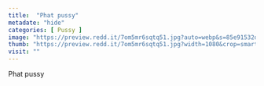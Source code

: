 ```yaml
---
title:  "Phat pussy"
metadate: "hide"
categories: [ Pussy ]
image: "https://preview.redd.it/7om5mr6sqtq51.jpg?auto=webp&s=85e91532d0238c613f36f2307bdce88589648228"
thumb: "https://preview.redd.it/7om5mr6sqtq51.jpg?width=1080&crop=smart&auto=webp&s=a8c9121c0355677778dc5254e0b3888d5f51492b"
visit: ""
---
```

Phat pussy
